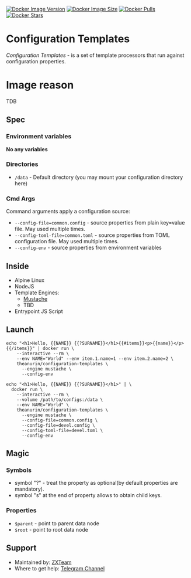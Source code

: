 [![Docker Image Version](https://img.shields.io/docker/v/theanurin/configuration-templates?sort=date&label=Version)](https://hub.docker.com/r/theanurin/configuration-templates/tags)
[![Docker Image Size](https://img.shields.io/docker/image-size/theanurin/configuration-templates?label=Image%20Size)](https://hub.docker.com/r/theanurin/configuration-templates/tags)
[![Docker Pulls](https://img.shields.io/docker/pulls/theanurin/configuration-templates?label=Pulls)](https://hub.docker.com/r/theanurin/configuration-templates)
[![Docker Stars](https://img.shields.io/docker/stars/theanurin/configuration-templates?label=Docker%20Stars)](https://hub.docker.com/r/theanurin/configuration-templates)

# Configuration Templates

*Configuration Templates* - is a set of template processors that run against configuration properties.

# Image reason

TDB

## Spec

### Environment variables

**No any variables**

### Directories

* `/data` - Default directory (you may mount your configuration directory here)

### Cmd Args

Command arguments apply a configuration source:

* `--config-file=common.config` - source properties from plain key=value file. May used multiple times.
* `--config-toml-file=common.toml` - source properties from TOML configuration file. May used multiple times.
* `--config-env` - source properties from environment variables

## Inside


* Alpine Linux
* NodeJS
* Template Engines:
	* [Mustache](https://mustache.github.io/)
	* TBD
* Entrypoint JS Script

## Launch

```shell
echo "<h1>Hello, {{NAME}} {{?SURNAME}}</h1>{{#items}}<p>{{name}}</p>{{/items}}" | docker run \
    --interactive --rm \
    --env NAME="World" --env item.1.name=1 --env item.2.name=2 \
    theanurin/configuration-templates \
      --engine mustache \
      --config-env
```


```shell
echo "<h1>Hello, {{NAME}} {{?SURNAME}}</h1>" | \
  docker run \
    --interactive --rm \
    --volume /path/to/configs:/data \
    --env NAME="World" \
    theanurin/configuration-templates \
      --engine mustache \
      --config-file=common.config \
      --config-file=devel.config \
      --config-toml-file=devel.toml \
      --config-env
```

## Magic

### Symbols

- symbol "?" - treat the property as optional(by default properties are mandatory).
- symbol "s" at the end of property allows to obtain child keys.

### Properties

- `$parent` - point to parent data node
- `$root` - point to root data node

## Support

* Maintained by: [ZXTeam](https://zxteam.org)
* Where to get help: [Telegram Channel](https://t.me/zxteamorg)
